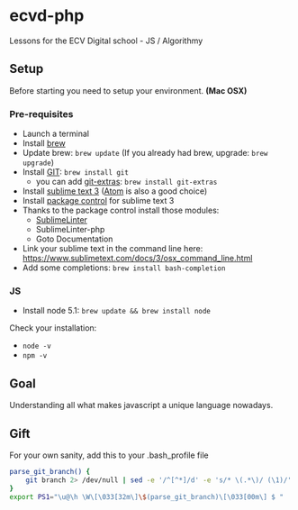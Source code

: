 # ecvd-php
Lessons for the ECV Digital school - JS / Algorithmy

## Setup
Before starting you need to setup your environment.
**(Mac OSX)**

### Pre-requisites
- Launch a terminal
- Install [brew](http://brew.sh/)
- Update brew: `brew update` (If you already had brew, upgrade: `brew upgrade`)
- Install [GIT](https://git-scm.com/): `brew install git`
  - you can add [git-extras](https://github.com/tj/git-extras): `brew install git-extras`
- Install [sublime text 3](http://www.sublimetext.com/3) ([Atom](https://atom.io/) is also a good choice)
- Install [package control](https://packagecontrol.io/installation) for sublime text 3
- Thanks to the package control install those modules:
  - [SublimeLinter](http://sublimelinter.readthedocs.org/en/latest/installation.html)
  - SublimeLinter-php
  - Goto Documentation
- Link your sublime text in the command line here: https://www.sublimetext.com/docs/3/osx_command_line.html
- Add some completions: `brew install bash-completion`

### JS
- Install node 5.1: `brew update && brew install node`

Check your installation: 
- `node -v`
- `npm -v`

## Goal
Understanding all what makes javascript a unique language nowadays.

## Gift
For your own sanity, add this to your .bash_profile file
```bash
parse_git_branch() {
    git branch 2> /dev/null | sed -e '/^[^*]/d' -e 's/* \(.*\)/ (\1)/'
}
export PS1="\u@\h \W\[\033[32m\]\$(parse_git_branch)\[\033[00m\] $ "
```
